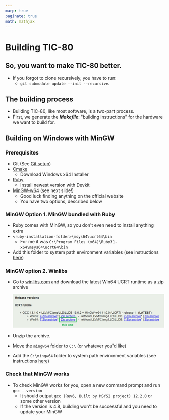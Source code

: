 ```yaml
---
marp: true
paginate: true
math: mathjax
---
```

<!-- headingDivider: 3 -->
<!-- class: default -->

# Building TIC-80

## So, you want to make TIC-80 better.

* If you forgot to clone recursively, you have to run:
	* `git submodule update --init --recursive`.

## The building process

* Building TIC-80, like most software, is a two-part process.
* First, we generate the ***Makefile***: "building instructions" for the hardware we want to build for.


## Building on Windows with MinGW

### Prerequisites

* Git (See [Git setup](project-management/0-git-setup))
* [Cmake](https://cmake.org/download/)
  * Download Windows x64 Installer
* [Ruby](https://rubyinstaller.org/downloads/)
  * Install newest version with Devkit
* [MinGW-w64](http://mingw-w64.org) (see next slide!)
  * Good luck finding anything on the official website
  * You have two options, described below

### MinGW Option 1. MinGW bundled with Ruby

* Ruby comes with MinGW, so you don't even need to install anything extra
* `<ruby-installation-folder>\msys64\ucrt64\bin`
  * For me it was `C:\Program Files (x64)\Ruby31-x64\msys64\ucrt64\bin`
* Add this folder to system path environment variables (see instructions [here](project-management/command-line-and-the-environment.md#windows-environment-variables))

### MinGW option 2. Winlibs

* Go to [winlibs.com](https://winlibs.com/) and download the latest Win64 UCRT runtime as a zip archive

	![](imgs/mingw-install.png)

* Unzip the archive.
* Move the `mingw64` folder to `C:\` (or whatever you'd like)
* Add the `C:\mingw64` folder to system path environment variables (see instructions [here](project-management/command-line-and-the-environment.md#windows-environment-variables))

### Check that MinGW works

* To check MinGW works for you, open a new command prompt and run `gcc --version`
  * It should output `gcc (Rev6, Built by MSYS2 project) 12.2.0` or some other version
  * If the version is 4.8, building won't be successful and you need to update your MinGW 
